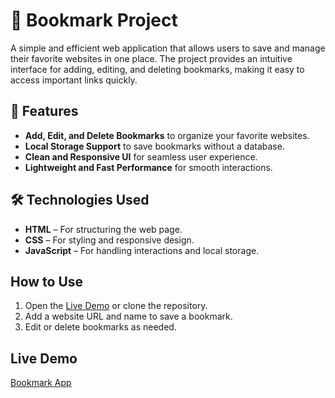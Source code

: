 # 📌 Bookmark Project  

A simple and efficient web application that allows users to save and manage their favorite websites in one place. The project provides an intuitive interface for adding, editing, and deleting bookmarks, making it easy to access important links quickly.  



## 📌 Features  
- **Add, Edit, and Delete Bookmarks** to organize your favorite websites.  
- **Local Storage Support** to save bookmarks without a database.  
- **Clean and Responsive UI** for seamless user experience.  
- **Lightweight and Fast Performance** for smooth interactions.  

## 🛠️ Technologies Used  
- **HTML** – For structuring the web page.  
- **CSS** – For styling and responsive design.  
- **JavaScript** – For handling interactions and local storage.  

## How to Use  
1. Open the [Live Demo](https://zey3dem3d.github.io/Bookmark/) or clone the repository.  
2. Add a website URL and name to save a bookmark.  
3. Edit or delete bookmarks as needed.  


## Live Demo  
[Bookmark App](https://zey3dem3d.github.io/Bookmark/)  
